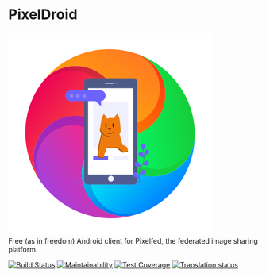 # PixelDroid
![Pixeldroid project logo](pixeldroid_logo.png)  
Free (as in freedom) Android client for Pixelfed, the federated image sharing platform.

[![Build Status](https://gitlab.com/Matttter/PixelDroid/badges/master/pipeline.svg)](https://gitlab.com/Matttter/PixelDroid/pipelines) [![Maintainability](https://api.codeclimate.com/v1/badges/a4f1747dc60b96eb74df/maintainability)](https://codeclimate.com/github/H-PixelDroid/PixelDroid/maintainability) [![Test Coverage](https://api.codeclimate.com/v1/badges/a4f1747dc60b96eb74df/test_coverage)](https://codeclimate.com/github/H-PixelDroid/PixelDroid/test_coverage) [![Translation status](https://weblate.pixeldroid.org/widgets/pixeldroid/-/pixeldroid/svg-badge.svg)](https://weblate.pixeldroid.org/engage/pixeldroid/?utm_source=widget)
